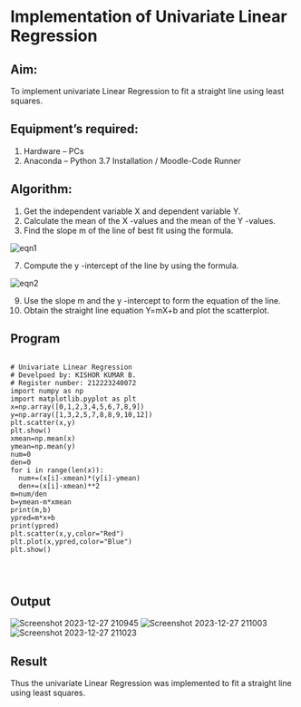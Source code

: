 # Implementation of Univariate Linear Regression
## Aim:
To implement univariate Linear Regression to fit a straight line using least squares.
## Equipment’s required:
1.	Hardware – PCs
2.	Anaconda – Python 3.7 Installation / Moodle-Code Runner
## Algorithm:
1.	Get the independent variable X and dependent variable Y.
2.	Calculate the mean of the X -values and the mean of the Y -values.
3.	Find the slope m of the line of best fit using the formula.

   ![eqn1](https://github.com/Kishorerz/Univariate-Linear-Regression/assets/144451216/e9a2c5f6-c300-4080-829f-292dc93f3ef1)


7.	Compute the y -intercept of the line by using the formula.

  
  ![eqn2](https://github.com/Kishorerz/Univariate-Linear-Regression/assets/144451216/ac237349-2968-4815-9dd6-bd86ec18827d)


   
9.	Use the slope m and the y -intercept to form the equation of the line.
10.	Obtain the straight line equation Y=mX+b and plot the scatterplot.
## Program
```

# Univariate Linear Regression
# Develpoed by: KISHOR KUMAR B.
# Register number: 212223240072
import numpy as np
import matplotlib.pyplot as plt
x=np.array([0,1,2,3,4,5,6,7,8,9])
y=np.array([1,3,2,5,7,8,8,9,10,12])
plt.scatter(x,y)
plt.show()
xmean=np.mean(x)
ymean=np.mean(y)
num=0
den=0
for i in range(len(x)):
  num+=(x[i]-xmean)*(y[i]-ymean)
  den+=(x[i]-xmean)**2
m=num/den
b=ymean-m*xmean
print(m,b)
ypred=m*x+b
print(ypred)
plt.scatter(x,y,color="Red")
plt.plot(x,ypred,color="Blue")
plt.show()




```
## Output
![Screenshot 2023-12-27 210945](https://github.com/Kishorerz/Univariate-Linear-Regression/assets/144451216/0d722858-b57b-4054-ac11-8f1705738521)
![Screenshot 2023-12-27 211003](https://github.com/Kishorerz/Univariate-Linear-Regression/assets/144451216/d3f9b17d-5b79-4c83-8323-6cc5ffdd2e03)
![Screenshot 2023-12-27 211023](https://github.com/Kishorerz/Univariate-Linear-Regression/assets/144451216/241b56c9-e4d8-4344-812e-0dddd92ddcd3)


## Result
Thus the univariate Linear Regression was implemented to fit a straight line using least squares.
